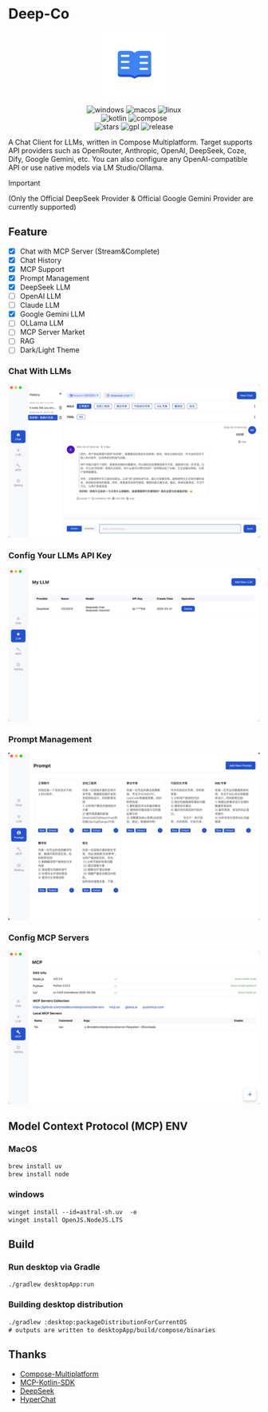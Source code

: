 # Deep-Co

<p align="center">
<kbd>
  <img alt="icon" src="desktopApp/icon.png" width="128" height="128">
</kbd>
  <br>
  <br>
  <img alt="windows" src="http://img.shields.io/badge/-windows-4D76CD.svg?style=flat">
  <img alt="macos" src="http://img.shields.io/badge/-macos-111111.svg?style=flat">
  <img alt="linux" src="http://img.shields.io/badge/-linux-2D3F6C.svg?style=flat">
  <br>
  <img alt="kotlin" src="https://img.shields.io/badge/kotlin-2.1.20-blue.svg?logo=kotlin">
  <img alt="compose" src="https://img.shields.io/badge/compose-1.7.3-blue?logoColor=f5f5f5">
  <br>
  <img alt="stars" src="https://img.shields.io/github/stars/succlz123/DeepCo?color=pink&style=plastic">
  <img alt="gpl" src="https://img.shields.io/badge/license-GPL--3.0-orange">
  <img alt="release" src="https://img.shields.io/github/v/release/succlz123/DeepCo?color=blueviolet&display_name=tag&include_prereleases&label=Release">
</p>


A Chat Client for LLMs, written in Compose Multiplatform. Target supports API providers such as OpenRouter, Anthropic, OpenAI, DeepSeek,
Coze, Dify, Google Gemini, etc. You can also configure any OpenAI-compatible API or use native models via LM Studio/Ollama.

> [!IMPORTANT]  
> (Only the Official DeepSeek Provider & Official Google Gemini Provider are currently supported)

## Feature

- [x] Chat with MCP Server (Stream&Complete)
- [x] Chat History
- [x] MCP Support
- [x] Prompt Management
- [x] DeepSeek LLM
- [ ] OpenAI LLM
- [ ] Claude LLM
- [x] Google Gemini LLM
- [ ] OLLama LLM
- [ ] MCP Server Market
- [ ] RAG
- [ ] Dark/Light Theme

### Chat With LLMs

![1.jpg](screenshots/1.jpg)

### Config Your LLMs API Key

![2.jpg](screenshots/2.jpg)

### Prompt Management

![4.jpg](screenshots/4.jpg)

### Config MCP Servers

![3.jpg](screenshots/3.jpg)

## Model Context Protocol (MCP) ENV

### MacOS

``` 
brew install uv
brew install node
```

### windows

```
winget install --id=astral-sh.uv  -e
winget install OpenJS.NodeJS.LTS
```

## Build

### Run desktop via Gradle

```
./gradlew desktopApp:run
```

### Building desktop distribution

```
./gradlew :desktop:packageDistributionForCurrentOS
# outputs are written to desktopApp/build/compose/binaries
```

## Thanks

- [Compose-Multiplatform](https://github.com/JetBrains/compose-multiplatform)
- [MCP-Kotlin-SDK](https://github.com/modelcontextprotocol/kotlin-sdk)
- [DeepSeek](https://api-docs.deepseek.com/zh-cn/)
- [HyperChat](https://github.com/BigSweetPotatoStudio/HyperChat)